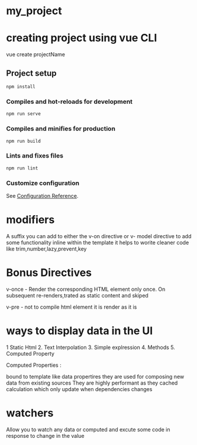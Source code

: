 # my_project

# creating project using vue CLI

vue create projectName

## Project setup

```
npm install
```

### Compiles and hot-reloads for development

```
npm run serve
```

### Compiles and minifies for production

```
npm run build
```

### Lints and fixes files

```
npm run lint
```

### Customize configuration

See [Configuration Reference](https://cli.vuejs.org/config/).

# modifiers

A suffix you can add to either the v-on directive or v- model directive to add some functionality inline within the template it helps to worite cleaner code
like trim,number,lazy,prevent,key

# Bonus Directives

v-once - Render the corresponding HTML element only once. On subsequent re-renders,trated as static content and skiped

v-pre - not to compile html element it is render as it is

# ways to display data in the UI

1 Static Html 2. Text Interpolation 3. Simple explression 4. Methods 5. Computed Property

Computed Properties :

bound to template like data propertires
they are used for composing new data from existing sources
They are highly performant as they cached calculation which only update when dependencies changes

# watchers

Allow you to watch any data or computed and excute some code in response to change in the value
